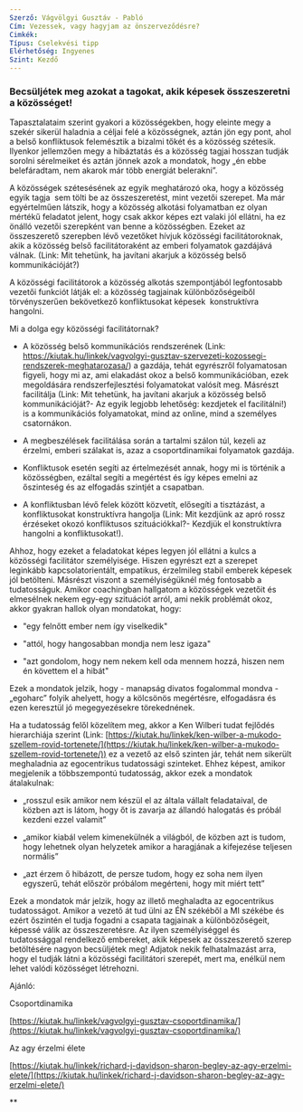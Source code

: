 ```yaml
---
Szerző: Vágvölgyi Gusztáv - Pabló
Cím: Vezessek, vagy hagyjam az önszerveződésre?
Cimkék: 
Típus: Cselekvési tipp
Elérhetőség: Ingyenes
Szint: Kezdő
---
```

### Becsüljétek meg azokat a tagokat, akik képesek összeszeretni a közösséget!

Tapasztalataim szerint gyakori a közösségekben, hogy eleinte megy a szekér sikerül haladnia a céljai felé a közösségnek, aztán jön egy pont, ahol a belső konfliktusok felemésztik a bizalmi tőkét és a közösség szétesik. Ilyenkor jellemzően megy a hibáztatás és a közösség tagjai hosszan tudják sorolni sérelmeiket és aztán jönnek azok a mondatok, hogy „én ebbe belefáradtam, nem akarok már több energiát belerakni”. 

A közösségek szétesésének az egyik meghatározó oka, hogy a közösség egyik tagja  sem tölti be az összeszeretést, mint vezetői szerepet. Ma már egyértelműen látszik, hogy a közösség alkotási folyamatban ez olyan mértékű feladatot jelent, hogy csak akkor képes ezt valaki jól ellátni, ha ez önálló vezetői szerepként van benne a közösségben. Ezeket az összeszerető szerepben lévő vezetőket hívjuk közösségi facilitátoroknak, akik a közösség belső facilitátoraként az emberi folyamatok gazdájává válnak. (Link: Mit tehetünk, ha javítani akarjuk a közösség belső kommunikációját?)

A közösségi facilitátorok a közösség alkotás szempontjából legfontosabb vezetői funkciót látják el: a közösség tagjainak különbözőségeiből törvényszerűen bekövetkező konfliktusokat képesek  konstruktívra hangolni.

Mi a dolga egy közösségi facilitátornak?

-   A közösség belső kommunikációs rendszerének (Link: https://kiutak.hu/linkek/vagvolgyi-gusztav-szervezeti-kozossegi-rendszerek-meghatarozasa/) a gazdája, tehát egyrészről folyamatosan figyeli, hogy mi az, ami elakadást okoz a belső kommunikációban, ezek megoldására rendszerfejlesztési folyamatokat valósít meg. Másrészt facilitálja (Link: Mit tehetünk, ha javítani akarjuk a közösség belső kommunikációját?- Az egyik legjobb lehetőség: kezdjetek el facilitálni!) is a kommunikációs folyamatokat, mind az online, mind a személyes csatornákon. 
    
-   A megbeszélések facilitálása során a tartalmi szálon túl, kezeli az érzelmi, emberi szálakat is, azaz a csoportdinamikai folyamatok gazdája.
    
-   Konfliktusok esetén segíti az értelmezését annak, hogy mi is történik a közösségben, ezáltal segíti a megértést és így képes emelni az őszinteség és az elfogadás szintjét a csapatban. 
    
-   A konfliktusban lévő felek között közvetít, elősegíti a tisztázást, a konfliktusokat konstruktívra hangolja (Link: Mit kezdjünk az apró rossz érzéseket okozó konfliktusos szituációkkal?- Kezdjük el konstruktívra hangolni a konfliktusokat!).
    

Ahhoz, hogy ezeket a feladatokat képes legyen jól ellátni a kulcs a közösségi facilitátor személyisége. Hiszen egyrészt ezt a szerepet leginkább kapcsolatorientált, empatikus, érzelmileg stabil emberek képesek jól betölteni. Másrészt viszont a személyiségüknél még fontosabb a tudatosságuk. Amikor coachingban hallgatom a közösségek vezetőit és elmesélnek nekem egy-egy szituációt arról, ami nekik problémát okoz, akkor gyakran hallok olyan mondatokat, hogy:

-   "egy felnőtt ember nem így viselkedik"
    
-   "attól, hogy hangosabban mondja nem lesz igaza"
    
-   "azt gondolom, hogy nem nekem kell oda mennem hozzá, hiszen nem én követtem el a hibát"
    

Ezek a mondatok jelzik, hogy - manapság divatos fogalommal mondva - „egoharc” folyik ahelyett, hogy a kölcsönös megértésre, elfogadásra és ezen keresztül jó megegyezésekre törekednének.

Ha a tudatosság felől közelítem meg, akkor a Ken Wilberi tudat fejlődés hierarchiája szerint (Link: [https://kiutak.hu/linkek/ken-wilber-a-mukodo-szellem-rovid-tortenete/](https://kiutak.hu/linkek/ken-wilber-a-mukodo-szellem-rovid-tortenete/)) ez a vezető az első szinten jár, tehát nem sikerült meghaladnia az egocentrikus tudatossági szinteket. Ehhez képest, amikor megjelenik a többszempontú tudatosság, akkor ezek a mondatok átalakulnak:

-   „rosszul esik amikor nem készül el az általa vállalt feladataival, de közben azt is látom, hogy őt is zavarja az állandó halogatás és próbál kezdeni ezzel valamit”
    
-   „amikor kiabál velem kimenekülnék a világból, de közben azt is tudom, hogy lehetnek olyan helyzetek amikor a haragjának a kifejezése teljesen normális”
    
-   „azt érzem ő hibázott, de persze tudom, hogy ez soha nem ilyen egyszerű, tehát először próbálom megérteni, hogy mit miért tett”
    

Ezek a mondatok már jelzik, hogy az illető meghaladta az egocentrikus tudatosságot. Amikor a vezető át tud ülni az ÉN székéből a MI székébe és ezért őszintén el tudja fogadni a csapata tagjainak a különbözőségeit, képessé válik az összeszeretésre. Az ilyen személyiséggel és tudatossággal rendelkező embereket, akik képesek az összeszerető szerep betöltésére nagyon becsüljétek meg! Adjatok nekik felhatalmazást arra, hogy el tudják látni a közösségi facilitátori szerepét, mert ma, enélkül nem lehet valódi közösséget létrehozni.

  

Ajánló: 

Csoportdinamika

[https://kiutak.hu/linkek/vagvolgyi-gusztav-csoportdinamika/](https://kiutak.hu/linkek/vagvolgyi-gusztav-csoportdinamika/)

Az agy érzelmi élete

[https://kiutak.hu/linkek/richard-j-davidson-sharon-begley-az-agy-erzelmi-elete/](https://kiutak.hu/linkek/richard-j-davidson-sharon-begley-az-agy-erzelmi-elete/)

**